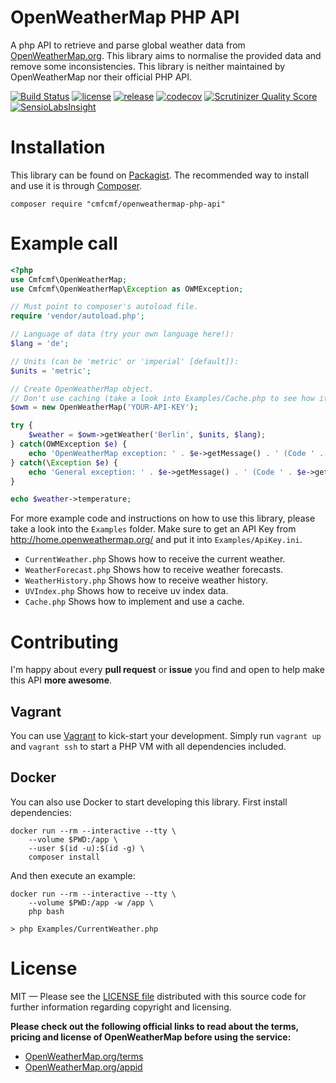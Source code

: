 OpenWeatherMap PHP API
======================
A php API to retrieve and parse global weather data from 
[OpenWeatherMap.org](http://www.OpenWeatherMap.org).
This library aims to normalise the provided data and remove some inconsistencies.
This library is neither maintained by OpenWeatherMap nor their official PHP API.

[![Build Status](https://travis-ci.org/cmfcmf/OpenWeatherMap-PHP-Api.svg?branch=master)](https://travis-ci.org/cmfcmf/OpenWeatherMap-PHP-Api)
[![license](https://img.shields.io/github/license/cmfcmf/OpenWeatherMap-PHP-Api.svg)](https://github.com/cmfcmf/OpenWeatherMap-PHP-Api/blob/master/LICENSE)
[![release](https://img.shields.io/github/release/cmfcmf/OpenWeatherMap-PHP-Api.svg)](https://github.com/cmfcmf/OpenWeatherMap-PHP-Api/releases)
[![codecov](https://codecov.io/gh/cmfcmf/OpenWeatherMap-PHP-Api/branch/master/graph/badge.svg)](https://codecov.io/gh/cmfcmf/OpenWeatherMap-PHP-Api)
[![Scrutinizer Quality Score](https://scrutinizer-ci.com/g/cmfcmf/OpenWeatherMap-PHP-Api/badges/quality-score.png?s=f31ca08aa8896416cf162403d34362f0a5da0966)](https://scrutinizer-ci.com/g/cmfcmf/OpenWeatherMap-PHP-Api/)
<br>
[![SensioLabsInsight](https://insight.sensiolabs.com/projects/0addfb24-e2b4-4feb-848e-86b2078ca104/big.png)](https://insight.sensiolabs.com/projects/0addfb24-e2b4-4feb-848e-86b2078ca104)

Installation
============
This library can be found on [Packagist](https://packagist.org/packages/cmfcmf/openweathermap-php-api).
The recommended way to install and use it is through [Composer](http://getcomposer.org).

    composer require "cmfcmf/openweathermap-php-api"


Example call
============
```php
<?php
use Cmfcmf\OpenWeatherMap;
use Cmfcmf\OpenWeatherMap\Exception as OWMException;

// Must point to composer's autoload file.
require 'vendor/autoload.php';

// Language of data (try your own language here!):
$lang = 'de';

// Units (can be 'metric' or 'imperial' [default]):
$units = 'metric';

// Create OpenWeatherMap object. 
// Don't use caching (take a look into Examples/Cache.php to see how it works).
$owm = new OpenWeatherMap('YOUR-API-KEY');

try {
    $weather = $owm->getWeather('Berlin', $units, $lang);
} catch(OWMException $e) {
    echo 'OpenWeatherMap exception: ' . $e->getMessage() . ' (Code ' . $e->getCode() . ').';
} catch(\Exception $e) {
    echo 'General exception: ' . $e->getMessage() . ' (Code ' . $e->getCode() . ').';
}

echo $weather->temperature;
```

For more example code and instructions on how to use this library, please take 
a look into  the `Examples` folder. Make sure to get an API Key from 
http://home.openweathermap.org/ and put it into `Examples/ApiKey.ini`.
- `CurrentWeather.php` Shows how to receive the current weather.
- `WeatherForecast.php` Shows how to receive weather forecasts.
- `WeatherHistory.php` Shows how to receive weather history.
- `UVIndex.php` Shows how to receive uv index data.
- `Cache.php` Shows how to implement and use a cache.

Contributing
============
I'm happy about every **pull request** or **issue** you find and open to help 
make this API **more awesome**.

## Vagrant

You can use [Vagrant](https://vagrantup.com) to kick-start your development.
Simply run `vagrant up` and `vagrant ssh` to start a PHP VM with all 
dependencies included.

## Docker

You can also use Docker to start developing this library. First install dependencies:

    docker run --rm --interactive --tty \
        --volume $PWD:/app \
        --user $(id -u):$(id -g) \
        composer install

And then execute an example:

    docker run --rm --interactive --tty \
        --volume $PWD:/app -w /app \
        php bash

    > php Examples/CurrentWeather.php


License
=======
MIT — Please see the [LICENSE file](https://github.com/Cmfcmf/OpenWeatherMap-PHP-Api/blob/master/LICENSE)
distributed with this source code for further information regarding copyright and licensing.

**Please check out the following official links to read about the terms, pricing 
and license of OpenWeatherMap before using the service:**
- [OpenWeatherMap.org/terms](http://OpenWeatherMap.org/terms)
- [OpenWeatherMap.org/appid](http://OpenWeatherMap.org/appid)
